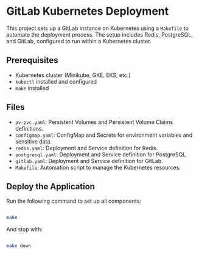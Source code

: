 # GitLab Kubernetes Deployment

This project sets up a GitLab instance on Kubernetes using a `Makefile` to automate the deployment process. The setup includes Redis, PostgreSQL, and GitLab, configured to run within a Kubernetes cluster.

## Prerequisites

- Kubernetes cluster (Minikube, GKE, EKS, etc.)
- `kubectl` installed and configured
- `make` installed

## Files

- `pv-pvc.yaml`: Persistent Volumes and Persistent Volume Claims definitions.
- `configmap.yaml`: ConfigMap and Secrets for environment variables and sensitive data.
- `redis.yaml`: Deployment and Service definition for Redis.
- `postgresql.yaml`: Deployment and Service definition for PostgreSQL.
- `gitlab.yaml`: Deployment and Service definition for GitLab.
- `Makefile`: Automation script to manage the Kubernetes resources.

## Deploy the Application

Run the following command to set up all components:

```sh

make

```

And stop with:

```sh

make down

```
